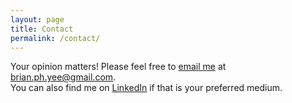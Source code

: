 ```yaml
---
layout: page
title: Contact
permalink: /contact/
---
```


Your opinion matters! Please feel free to [email me](mailto:{{site.email}}) at [brian.ph.yee@gmail.com](mailto:{{site.email}}).  
You can also find me on [LinkedIn](https://www.linkedin.com/in/brian-yee-2587a054) if that is your preferred medium.

<!-- {% include form.html %} -->
<!-- {% include modal.html %} -->
